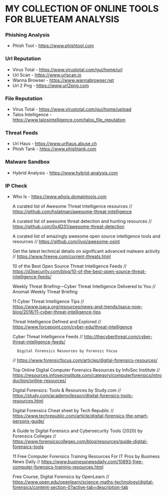 # MY COLLECTION OF ONLINE TOOLS FOR BLUETEAM ANALYSIS

### Phishing Analysis
- Phish Tool - https://www.phishtool.com

### Url Reputation
- Virus Total - https://www.virustotal.com/gui/home/url
- Url Scan - https://www.urlscan.io
- Wanna Browser - https://www.wannabrowser.net
- Url 2 Png - https://www.url2png.com

### File Reputation
- Virus Total - https://www.virustotal.com/gui/home/upload
- Talos Intelligence - https://www.talosintelligence.com/talos_file_reputation

### Threat Feeds
- Url Haus - https://www.urlhaus.abuse.ch
- Phish Tank - https://www.phishtank.com

### Malware Sandbox
- Hybrid Analysis - https://www.hybrid-analysis.com

### IP Check
- Who Is - https://www.whois.domaintools.com







    A curated list of Awesome Threat Intelligence resources
    // https://github.com/hslatman/awesome-threat-intelligence

    A curated list of awesome threat detection and hunting resources
    // https://github.com/0x4D31/awesome-threat-detection

    A curated list of amazingly awesome open source intelligence tools and resources
    // https://github.com/jivoi/awesome-osint

    Get the latest technical details on significant advanced malware activity
    // https://www.fireeye.com/current-threats.html

    10 of the Best Open Source Threat Intelligence Feeds
    // https://d3security.com/blog/10-of-the-best-open-source-threat-intelligence-feeds/

    Weekly Threat Briefing—Cyber Threat Intelligence Delivered to You
    // Anomali Weekly Threat Briefing

    11 Cyber Threat Intelligence Tips
    // https://www.isaca.org/resources/news-and-trends/isaca-now-blog/2016/11-cyber-threat-intelligence-tips 

    Threat Intelligence Defined and Explored
    // https://www.forcepoint.com/cyber-edu/threat-intelligence

    Cyber Threat Intelligence Feeds
    // http://thecyberthreat.com/cyber-threat-intelligence-feeds/ 
    
    
    
    
    
    
        Digital Forensics Resources by Forensic Focus
    // https://www.forensicfocus.com/articles/digital-forensics-resources/

    Top Online Digital Computer Forensics Resources by InfoSec Institute
    // https://resources.infosecinstitute.com/category/computerforensics/introduction/online-resources/

    Digital Forensics: Tools & Resources by Study.com
    // https://study.com/academy/lesson/digital-forensics-tools-resources.html

    Digital Forensics Cheat sheet by Tech Republic
    // https://www.techrepublic.com/article/digital-forensics-the-smart-persons-guide/

    A Guide to Digital Forensics and Cybersecurity Tools (2020) by Forensics Colleges
    // https://www.forensicscolleges.com/blog/resources/guide-digital-forensics-tools

    11 Free Computer Forensics Training Resources For IT Pros by Business News Daily
    // https://www.businessnewsdaily.com/10893-free-computer-forensics-training-resources.html

    Free Course, Digital Forensics by OpenLearn
    // https://www.open.edu/openlearn/science-maths-technology/digital-forensics/content-section-0?active-tab=description-tab
